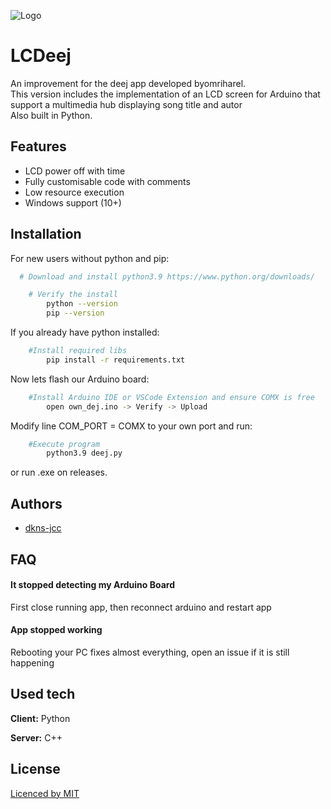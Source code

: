 
![Logo](https://raw.githubusercontent.com/DKNS-JCC/LCDeej/main/icon.ico)


# LCDeej

An improvement for the deej app developed byomriharel.\
This version includes the implementation of an LCD screen for Arduino that support a multimedia hub displaying song title and autor \
Also built in Python. 



## Features

- LCD power off with time
- Fully customisable code with comments
- Low resource execution
- Windows support (10+) 


## Installation

For new users without python and pip:

```bash
  # Download and install python3.9 https://www.python.org/downloads/

    # Verify the install
        python --version
        pip --version

```
If you already have python installed:
```bash
    #Install required libs
        pip install -r requirements.txt
```
Now lets flash our Arduino board:
```bash
    #Install Arduino IDE or VSCode Extension and ensure COMX is free
        open own_dej.ino -> Verify -> Upload
```
Modify line COM_PORT = COMX to your own port and run:
```bash
    #Execute program
        python3.9 deej.py
```

or run .exe on releases.
    
## Authors

- [dkns-jcc](https://www.github.com/dkns-jcc)


## FAQ

#### It stopped detecting my Arduino Board

First close running app, then reconnect arduino and restart app

#### App stopped working

Rebooting your PC fixes almost everything, open an issue if it is still happening 


## Used tech

**Client:** Python 

**Server:** C++


## License

[Licenced by MIT](https://choosealicense.com/licenses/mit/)

